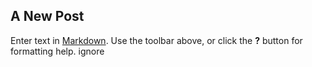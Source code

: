 ## A New Post

Enter text in [Markdown](http://daringfireball.net/projects/markdown/). Use the toolbar above, or click the **?** button for formatting help.
ignore 